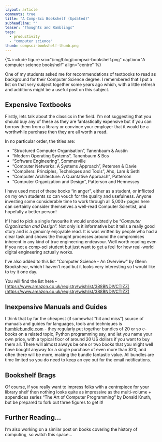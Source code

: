 ```yaml
---
layout: article
comments: true
title: "A Comp-Sci Bookshelf (Updated)"
subheadline: ""
teaser: "Thoughts and Ramblings"
tags:
  - productivity
  - "computer science"
thumb: compsci-bookshelf-thumb.png
---
```

{% include figure src="/img/blog/compsci-bookshelf.png" caption="A computer science bookshelf" align="centre" %}

One of my students asked me for recommendations of textbooks to read as background for their Computer Science degree.
I remembered that I put a list on that very subject together some years ago which, with a little refresh and additions might be a useful post on this subject.

## Expensive Textbooks

Firstly, lets talk about the classics in the field. I'm not suggesting that you should buy any of these as they
are fantastically expensive but if you can borrow them from a library or convince your employer that it would be a
worthwhile purchase then they are all worth a read.

In no particular order, the titles are:

*   “Structured Computer Organisation”, Tanenbaum & Austin
*   “Modern Operating Systems”, Tanenbaum & Bos
*   “Software Engineering”, Sommerville
*   “Computer Networks: A Systems Approach”, Petersen & Davie
*   “Compilers: Principles, Techniques and Tools”, Aho, Lam & Sethi
*   “Computer Architecture: A Quantative Approach”, Patterson
*   “Computer Organization and Design”, Patterson and Hennessey

I have used most of these books “in anger”, either as a student, or inflicted on my own students so can vouch
for the quality and usefulness. Anyone investing some considerable time to work through all 5,000+ pages here
can certainly consider themselves a well-read Computer Scientist, and hopefully a better person!

If I had to pick a single favourite it would undoubtedly be “_Computer Organisation and Design_”. Not only is it
informative but it tells a really good story and is a genuinly enjoyable read. It is was written by people who had a
clear task and shows the thought processes around the compromises inherent in any kind of true engineering endeavour.
Well worth reading even if you not a comp-sci student but just want to get a feel for how real-world digital
engineering actually works.

I've also added to this list "Computer Science - An Overview" by Glenn Brookshear, which I haven't read but it
looks very interesting so I would like to try it one day.

You will find the list here - [https://www.amazon.co.uk/registry/wishlist/388BNDIVCTIZZ](https://www.amazon.co.uk/registry/wishlist/388BNDIVCTIZZ)

## Inexpensive Manuals and Guides

I think that by far the cheapest (if somewhat “hit and miss”) source of manuals and guides for languages,
tools and techniques is [humblebundle.com](https://www.humblebundle.com/) - they regularly put together
bundles of 20 or so e-books on a related topic, Python programming say, and let you name your own price,
with a typical floor of around 20 US dollars if you want to buy them all. There will almost always be
one or two books that you might well have bought anyway for a single purchase of even more than $20, and
often there will be more, making the bundle fantastic value. All bundles are time limited so you do need
to keep an eye out for the email notifications.

## Bookshelf Brags

Of course, if you really want to impress folks with a centrepiece for your library shelf then nothing
looks quite as impressive as the multi-volume + appendices series “The Art of Computer Programming”
by Donald Knuth, but be prepared to fork out three figures to get it!

## Further Reading…

I’m also working on a similar post on books covering the history of computing, so watch this space…